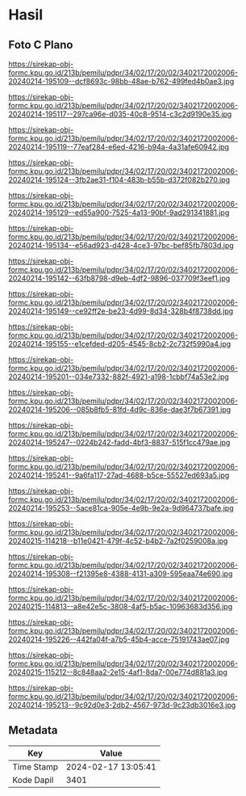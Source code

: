# Hasil

## Foto C Plano

https://sirekap-obj-formc.kpu.go.id/213b/pemilu/pdpr/34/02/17/20/02/3402172002006-20240214-195109--dcf8693c-98bb-48ae-b762-499fed4b0ae3.jpg

https://sirekap-obj-formc.kpu.go.id/213b/pemilu/pdpr/34/02/17/20/02/3402172002006-20240214-195117--297ca96e-d035-40c8-9514-c3c2d9190e35.jpg

https://sirekap-obj-formc.kpu.go.id/213b/pemilu/pdpr/34/02/17/20/02/3402172002006-20240214-195119--77eaf284-e6ed-4216-b94a-4a31afe60942.jpg

https://sirekap-obj-formc.kpu.go.id/213b/pemilu/pdpr/34/02/17/20/02/3402172002006-20240214-195124--3fb2ae31-f104-483b-b55b-d372f082b270.jpg

https://sirekap-obj-formc.kpu.go.id/213b/pemilu/pdpr/34/02/17/20/02/3402172002006-20240214-195129--ed55a900-7525-4a13-90bf-9ad291341881.jpg

https://sirekap-obj-formc.kpu.go.id/213b/pemilu/pdpr/34/02/17/20/02/3402172002006-20240214-195134--e56ad923-d428-4ce3-97bc-bef85fb7803d.jpg

https://sirekap-obj-formc.kpu.go.id/213b/pemilu/pdpr/34/02/17/20/02/3402172002006-20240214-195142--63fb8798-d9eb-4df2-9896-037709f3eef1.jpg

https://sirekap-obj-formc.kpu.go.id/213b/pemilu/pdpr/34/02/17/20/02/3402172002006-20240214-195149--ce92ff2e-be23-4d99-8d34-328b4f8738dd.jpg

https://sirekap-obj-formc.kpu.go.id/213b/pemilu/pdpr/34/02/17/20/02/3402172002006-20240214-195155--e1cefded-d205-4545-8cb2-2c732f5990a4.jpg

https://sirekap-obj-formc.kpu.go.id/213b/pemilu/pdpr/34/02/17/20/02/3402172002006-20240214-195201--034e7332-882f-4921-a198-1cbbf74a53e2.jpg

https://sirekap-obj-formc.kpu.go.id/213b/pemilu/pdpr/34/02/17/20/02/3402172002006-20240214-195206--085b8fb5-81fd-4d9c-836e-dae3f7b67391.jpg

https://sirekap-obj-formc.kpu.go.id/213b/pemilu/pdpr/34/02/17/20/02/3402172002006-20240214-195247--0224b242-fadd-4bf3-8837-515f1cc479ae.jpg

https://sirekap-obj-formc.kpu.go.id/213b/pemilu/pdpr/34/02/17/20/02/3402172002006-20240214-195241--9a6fa117-27ad-4688-b5ce-55527ed693a5.jpg

https://sirekap-obj-formc.kpu.go.id/213b/pemilu/pdpr/34/02/17/20/02/3402172002006-20240214-195253--5ace81ca-905e-4e9b-9e2a-9d964737bafe.jpg

https://sirekap-obj-formc.kpu.go.id/213b/pemilu/pdpr/34/02/17/20/02/3402172002006-20240215-114218--b11e0421-479f-4c52-b4b2-7a2f0259008a.jpg

https://sirekap-obj-formc.kpu.go.id/213b/pemilu/pdpr/34/02/17/20/02/3402172002006-20240214-195308--f21395e8-4388-4131-a309-595eaa74e690.jpg

https://sirekap-obj-formc.kpu.go.id/213b/pemilu/pdpr/34/02/17/20/02/3402172002006-20240215-114813--a8e42e5c-3808-4af5-b5ac-10963683d356.jpg

https://sirekap-obj-formc.kpu.go.id/213b/pemilu/pdpr/34/02/17/20/02/3402172002006-20240214-195226--442fa04f-a7b5-45b4-acce-75191743ae07.jpg

https://sirekap-obj-formc.kpu.go.id/213b/pemilu/pdpr/34/02/17/20/02/3402172002006-20240215-115212--8c848aa2-2e15-4af1-8da7-00e774d881a3.jpg

https://sirekap-obj-formc.kpu.go.id/213b/pemilu/pdpr/34/02/17/20/02/3402172002006-20240214-195213--9c92d0e3-2db2-4567-973d-9c23db3016e3.jpg


## Metadata

| Key        | Value               |
| ---------- | ------------------- |
| Time Stamp | 2024-02-17 13:05:41 |
| Kode Dapil | 3401                |



